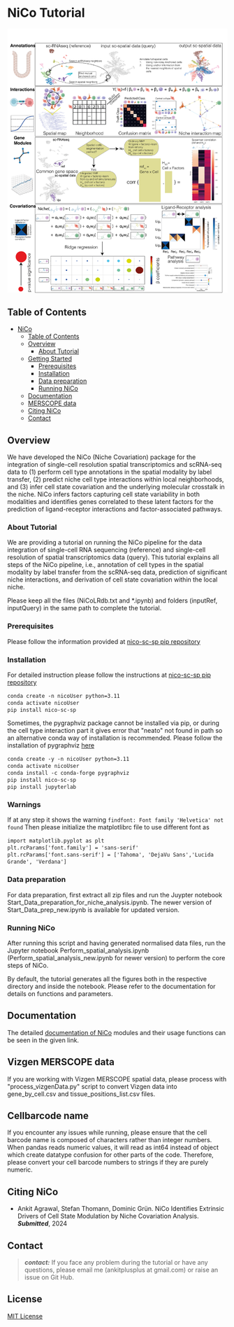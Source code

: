 # NiCo Tutorial

<div align="center">

<img src="Figure1old.png" width="640px" />

</div>

## Table of Contents

-   [NiCo](#nico)
    -   [Table of Contents](#table-of-contents)
    -   [Overview](#overview)
        -   [About Tutorial](#background)
    -   [Getting Started](#getting-started)
        -   [Prerequisites](#prerequisites)
        -   [Installation](#installation)
        -   [Data preparation](#preparation-NiCo)
        -   [Running NiCo](#running-NiCo)
    -   [Documentation](#documentation)
    -   [MERSCOPE data](#Vizgen-MERSCOPE-data)
    -   [Citing NiCo](#citing-nico)
    -   [Contact](#contact)

## Overview

We have developed the NiCo (Niche Covariation) package for the integration of single-cell resolution spatial transcriptomics and scRNA-seq data to (1) perform cell type annotations in the spatial modality by label transfer, (2) predict niche cell type interactions within local neighborhoods, and (3) infer cell state covariation and the underlying molecular crosstalk in the niche. NiCo infers factors capturing cell state variability in both modalities and identifies genes correlated to these latent factors for the prediction of ligand-receptor interactions and factor-associated pathways.

### About Tutorial
We are providing a tutorial on running the NiCo pipeline for the data integration of single-cell RNA sequencing (reference) and single-cell resolution of spatial transcriptomics data (query). This tutorial explains all steps of the NiCo pipeline, i.e., annotation of cell types in the spatial modality by label transfer from the scRNA-seq data, prediction of significant niche interactions, and derivation of cell state covariation within the local niche. 

Please keep all the files (NiCoLRdb.txt and *.ipynb) and folders (inputRef, inputQuery) in the same path to complete the tutorial. 

### Prerequisites

Please follow the information provided at [nico-sc-sp pip repository](https://pypi.org/project/nico-sc-sp/)


### Installation
For detailed instruction please follow the instructions at [nico-sc-sp pip repository](https://pypi.org/project/nico-sc-sp/)

``` console
conda create -n nicoUser python=3.11
conda activate nicoUser
pip install nico-sc-sp
```
Sometimes, the pygraphviz package cannot be installed via pip, or during the cell type interaction part it gives error that "neato" not found in path so an alternative conda way of installation is recommended. Please follow the installation of pygraphviz [here](https://pygraphviz.github.io/documentation/stable/install.html)


``` console
conda create -y -n nicoUser python=3.11
conda activate nicoUser
conda install -c conda-forge pygraphviz
pip install nico-sc-sp
pip install jupyterlab
```
### Warnings 
If at any step it shows the warning ```findfont: Font family 'Helvetica' not found```
Then please initialize the matplotlibrc file to use different font as 

```
import matplotlib.pyplot as plt
plt.rcParams['font.family'] = 'sans-serif'
plt.rcParams['font.sans-serif'] = ['Tahoma', 'DejaVu Sans','Lucida Grande', 'Verdana']
```



### Data preparation

For data preparation, first extract all zip files and run the Juypter notebook Start_Data_preparation_for_niche_analysis.ipynb.
The newer version of Start_Data_prep_new.ipynb is available for updated version. 

### Running NiCo
After running this script and having generated normalised data files, run the Jupyter notebook Perform_spatial_analysis.ipynb (Perform_spatial_analysis_new.ipynb for newer version) to perform the core steps of NiCo.

By default, the tutorial generates all the figures both in the respective directory and inside the notebook. Please refer to the documentation for details on functions and parameters. 

## Documentation 

The detailed [documentation of NiCo](https://nico-sc-sp.readthedocs.io/en/latest/) modules and their usage functions can be seen in the given link. 

## Vizgen MERSCOPE data 
If you are working with Vizgen MERSCOPE spatial data, please process with "process_vizgenData.py" script to convert Vizgen data into gene_by_cell.csv and tissue_positions_list.csv files. 

## Cellbarcode name 
If you encounter any issues while running, please ensure that the cell barcode name is composed of characters rather than integer numbers. When pandas reads numeric values, it will read as int64 instead of object which create datatype confusion for other parts of the code. Therefore, please convert your cell barcode numbers to strings if they are purely numeric.

## Citing NiCo

-   Ankit Agrawal, Stefan Thomann, Dominic Grün. NiCo Identifies Extrinsic Drivers of Cell State Modulation by Niche Covariation Analysis.
    ***Submitted***, 2024

## Contact

> **_contact:_** If you face any problem during the tutorial or have any questions, please email me (ankitplusplus at gmail.com) or raise an issue on Git Hub. 


## License 
[MIT License](LICENSE)

